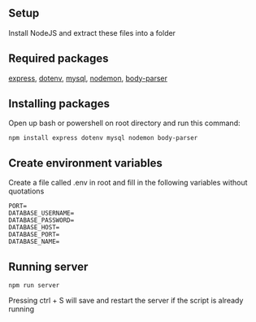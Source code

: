 ## Setup
Install NodeJS and extract these files into a folder

## Required packages
[express](https://www.npmjs.com/package/express), [dotenv](https://www.npmjs.com/package/dotenv), [mysql](https://www.npmjs.com/package/mysql), [nodemon](https://www.npmjs.com/package/nodemon), [body-parser](https://www.npmjs.com/package/body-parser)

## Installing packages
Open up bash or powershell on root directory and run this command:
```
npm install express dotenv mysql nodemon body-parser
```

## Create environment variables
Create a file called .env in root and fill in the following variables without quotations
```
PORT=
DATABASE_USERNAME=
DATABASE_PASSWORD=
DATABASE_HOST=
DATABASE_PORT=
DATABASE_NAME=
```

## Running server
```
npm run server
```
Pressing ctrl + S will save and restart the server if the script is already running
